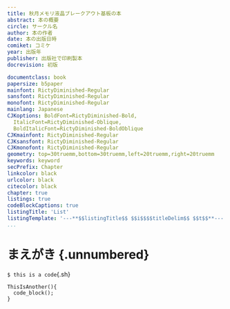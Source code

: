 ```yaml
---
title: 秋月メモリ液晶ブレークアウト基板の本
abstract: 本の概要
circle: サークル名
author: 本の作者
date: 本の出版日時
comiket: コミケ
year: 出版年
publisher: 出版社で印刷製本
docrevision: 初版

documentclass: book
papersize: b5paper
mainfont: RictyDiminished-Regular
sansfont: RictyDiminished-Regular
monofont: RictyDiminished-Regular
mainlang: Japanese
CJKoptions: BoldFont=RictyDiminished-Bold,
  ItalicFont=RictyDiminished-Oblique,
  BoldItalicFont=RictyDiminished-BoldOblique
CJKmainfont: RictyDiminished-Regular
CJKsansfont: RictyDiminished-Regular
CJKmonofont: RictyDiminished-Regular
geometry: top=30truemm,bottom=30truemm,left=20truemm,right=20truemm
keywords: keyword
secPrefix: Chapter
linkcolor: black
urlcolor: black
citecolor: black
chapter: true
listings: true
codeBlockCaptions: true
listingTitle: 'List'
listingTemplate: '---**$$listingTitle$$ $$i$$$$titleDelim$$ $$t$$**---'
...
```


# まえがき {.unnumbered}
`$ this is a code`{.sh}
```{.c}
ThisIsAnother(){
  code_block();
}
```
